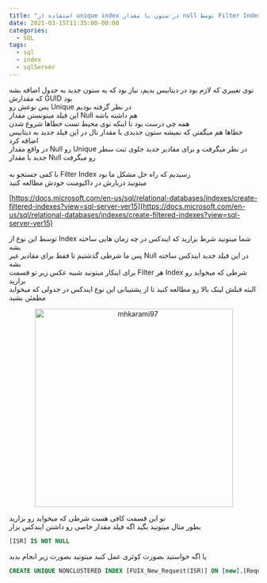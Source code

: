 ```yaml
---
title: "استفاده از unique index در ستون با مقدار null توسط Filter Index"
date: 2021-03-15T11:35:00-00:00
categories:
  - SQL
tags:
  - sql
  - index
  - sqlServer
---
```


توی تغییری که لازم بود در دیتابیس بدیم، نیاز بود که یه ستون جدید به جدول اضافه بشه که مقدارش GUID بود
<br />
پس نوعش رو Unique در نظر گرفته بودیم
<br />
این فیلد میتونستن مقدار Null هم داشته باشه
<br />
همه چی درست بود تا اینکه توی محیط تست خطاها شروع شدن
<br />
خطاها هم میگفتن که نمیشه ستون جدیدی با مقدار نال در این فیلد جدید به دیتابیس اضافه کرد
<br />
در واقع مقدار Null رو Unique در نظر میگرفت و برای مقادیر جدید جلوی ثبت سطر جدید با مقدار Null رو میگرفت
<br />
<br />
با کمی جستجو به Filter Index رسیدیم که راه حل مشکل ما بود
<br />
میتونید دربارش در داکیومنت خودش مطالعه کنید

[https://docs.microsoft.com/en-us/sql/relational-databases/indexes/create-filtered-indexes?view=sql-server-ver15](https://docs.microsoft.com/en-us/sql/relational-databases/indexes/create-filtered-indexes?view=sql-server-ver15) 

توسط این نوع از Index شما میتونید شرط بزارید که ایندکس در چه زمان هایی ساخته بشه
<br />
پس ما شرطی گذشتیم تا فقط برای مقادیر غیر Null در این فیلد جدید ایندکس ساخته بشه
<br />
برای اینکار میتونید شبیه عکس زیر تو قسمت Filter هر Index شرطی که میخواید رو بزارید
<br />
البته قبلش لینک بالا رو مطالعه کنید تا از پشتیبانی این نوع ایندکس در جدولی که میخواید مطمئن بشید

<p align="center" >
  <img src="https://i.postimg.cc/XYrxLkBZ/Screenshot-2021-03-15-104908-min.png" alt="mhkarami97" width="400" />
</p>

تو این قسمت کافی هست شرطی که میخواید رو بزارید
<br />
بطور مثال میتونید بگید اگه فیلد مقدار خاصی رو داشتن ایندکس بزار


```sql
[ISR] IS NOT NULL
```

یا اگه خواستید بصورت کوئری عمل کنید میتونید بصورت زیر انجام بدید

```sql
CREATE UNIQUE NONCLUSTERED INDEX [FUIX_New_Request(ISR)] ON [new].[Request] ([ISR]) WHERE ([ISR] IS NOT NULL) ON [Tse]
```
